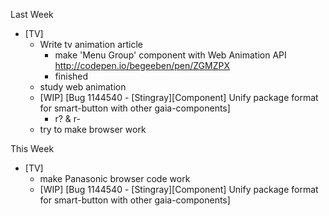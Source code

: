 Last Week

* [TV]
  - Write tv animation article
  	- make 'Menu Group' component with Web Animation API http://codepen.io/begeeben/pen/ZGMZPX
  	- finished
  - study web animation
  - [WIP] [Bug 1144540 - [Stingray][Component] Unify package format for smart-button with other gaia-components]
  	- r? & r-
  - try to make browser work

This Week

* [TV]
  - make Panasonic browser code work
  - [WIP] [Bug 1144540 - [Stingray][Component] Unify package format for smart-button with other gaia-components]
